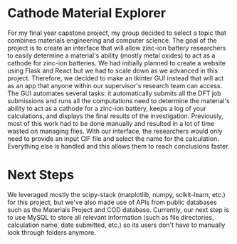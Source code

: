 # Cathode Material Explorer

For my final year capstone project, my group decided to select a topic that combines materials engineering and computer science. The goal of the project is to create an interface that will allow zinc-ion battery researchers to easily determine a material's ability (mostly metal oxides) to act as a cathode for zinc-ion batteries. We had initially planned to create a website using Flask and React but we had to scale down as we advanced in this project. Therefore, we decided to make an tkinter GUI instead that will act as an app that anyone within our supervisor's research team can access. The GUI automates several tasks: it automatically submits all the DFT job submissions and runs all the computations need to determine the material's ability to act as a cathode for a zinc-ion battery, keeps a log of your calculations, and displays the final results of the investigation. Previously, most of this work had to be done manually and resulted in a lot of time wasted on managing files. With our interface, the researchers would only need to provide an input CIF file and select the name for the calculation. Everything else is handled and this allows them to reach conclusions faster.

# Next Steps
We leveraged mostly the scipy-stack (matplotlib, numpy, scikit-learn, etc.) for this project, but we've also made use of APIs from public databases such as the Materials Project and COD database. Currently, our next step is to use MySQL to store all relevant information (such as file directories, calculation name, date submitted, etc.) so its users don't have to manually look through folders anymore.
